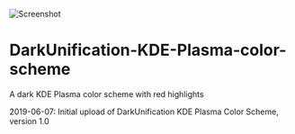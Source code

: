 ![Screenshot](https://i.imgur.com/jb78cM0.png)

# DarkUnification-KDE-Plasma-color-scheme
A dark KDE Plasma color scheme with red highlights

2019-06-07: Initial upload of DarkUnification KDE Plasma Color Scheme, version 1.0
